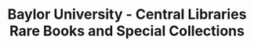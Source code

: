 ---
layout: repo
title: "Baylor University - Central Libraries Rare Books and Special Collections"
id: 17484
permalink: repos/17484/
---